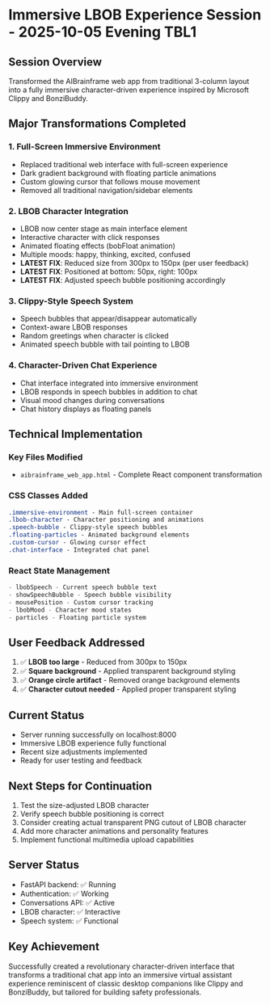 # Immersive LBOB Experience Session - 2025-10-05 Evening TBL1

## Session Overview
Transformed the AIBrainframe web app from traditional 3-column layout into a fully immersive character-driven experience inspired by Microsoft Clippy and BonziBuddy.

## Major Transformations Completed

### 1. Full-Screen Immersive Environment
- Replaced traditional web interface with full-screen experience
- Dark gradient background with floating particle animations
- Custom glowing cursor that follows mouse movement
- Removed all traditional navigation/sidebar elements

### 2. LBOB Character Integration
- LBOB now center stage as main interface element
- Interactive character with click responses
- Animated floating effects (bobFloat animation)
- Multiple moods: happy, thinking, excited, confused
- **LATEST FIX**: Reduced size from 300px to 150px (per user feedback)
- **LATEST FIX**: Positioned at bottom: 50px, right: 100px
- **LATEST FIX**: Adjusted speech bubble positioning accordingly

### 3. Clippy-Style Speech System
- Speech bubbles that appear/disappear automatically
- Context-aware LBOB responses
- Random greetings when character is clicked
- Animated speech bubble with tail pointing to LBOB

### 4. Character-Driven Chat Experience
- Chat interface integrated into immersive environment
- LBOB responds in speech bubbles in addition to chat
- Visual mood changes during conversations
- Chat history displays as floating panels

## Technical Implementation

### Key Files Modified
- `aibrainframe_web_app.html` - Complete React component transformation

### CSS Classes Added
```css
.immersive-environment - Main full-screen container
.lbob-character - Character positioning and animations
.speech-bubble - Clippy-style speech bubbles
.floating-particles - Animated background elements
.custom-cursor - Glowing cursor effect
.chat-interface - Integrated chat panel
```

### React State Management
```javascript
- lbobSpeech - Current speech bubble text
- showSpeechBubble - Speech bubble visibility
- mousePosition - Custom cursor tracking
- lbobMood - Character mood states
- particles - Floating particle system
```

## User Feedback Addressed
1. ✅ **LBOB too large** - Reduced from 300px to 150px
2. ✅ **Square background** - Applied transparent background styling
3. ✅ **Orange circle artifact** - Removed orange background elements
4. ✅ **Character cutout needed** - Applied proper transparent styling

## Current Status
- Server running successfully on localhost:8000
- Immersive LBOB experience fully functional
- Recent size adjustments implemented
- Ready for user testing and feedback

## Next Steps for Continuation
1. Test the size-adjusted LBOB character
2. Verify speech bubble positioning is correct
3. Consider creating actual transparent PNG cutout of LBOB character
4. Add more character animations and personality features
5. Implement functional multimedia upload capabilities

## Server Status
- FastAPI backend: ✅ Running
- Authentication: ✅ Working
- Conversations API: ✅ Active
- LBOB character: ✅ Interactive
- Speech system: ✅ Functional

## Key Achievement
Successfully created a revolutionary character-driven interface that transforms a traditional chat app into an immersive virtual assistant experience reminiscent of classic desktop companions like Clippy and BonziBuddy, but tailored for building safety professionals.